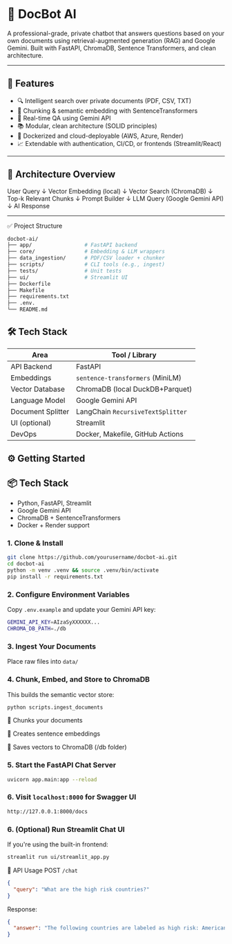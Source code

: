 # 🧠 DocBot AI

A professional-grade, private chatbot that answers questions based on your own documents using retrieval-augmented generation (RAG) and Google Gemini. Built with FastAPI, ChromaDB, Sentence Transformers, and clean architecture.

---

## 🚀 Features

- 🔍 Intelligent search over private documents (PDF, CSV, TXT)
- 🧩 Chunking & semantic embedding with SentenceTransformers
- 💬 Real-time QA using Gemini API
- 📚 Modular, clean architecture (SOLID principles)
- 🐳 Dockerized and cloud-deployable (AWS, Azure, Render)
- 📈 Extendable with authentication, CI/CD, or frontends (Streamlit/React)

---

## 🧱 Architecture Overview

User Query
↓
Vector Embedding (local)
↓
Vector Search (ChromaDB)
↓
Top-k Relevant Chunks
↓
Prompt Builder
↓
LLM Query (Google Gemini API)
↓
AI Response

---

✅ Project Structure
```bash
docbot-ai/
├── app/                 # FastAPI backend
├── core/                # Embedding & LLM wrappers
├── data_ingestion/      # PDF/CSV loader + chunker
├── scripts/             # CLI tools (e.g., ingest)
├── tests/               # Unit tests
├── ui/                  # Streamlit UI
├── Dockerfile
├── Makefile
├── requirements.txt
├── .env.
└── README.md
```
## 🛠️ Tech Stack

| Area              | Tool / Library                        |
|------------------|----------------------------------------|
| API Backend       | FastAPI                                |
| Embeddings        | `sentence-transformers` (MiniLM)       |
| Vector Database   | ChromaDB (local DuckDB+Parquet)        |
| Language Model    | Google Gemini API                      |
| Document Splitter | LangChain `RecursiveTextSplitter`      |
| UI (optional)     | Streamlit                              |
| DevOps            | Docker, Makefile, GitHub Actions       |

## ⚙️ Getting Started

## 📦 Tech Stack

- Python, FastAPI, Streamlit
- Google Gemini API
- ChromaDB + SentenceTransformers
- Docker + Render support


### 1. Clone & Install

```bash
git clone https://github.com/yourusername/docbot-ai.git
cd docbot-ai
python -m venv .venv && source .venv/bin/activate
pip install -r requirements.txt
```

### 2. Configure Environment Variables
Copy `.env.example` and update your Gemini API key:
```bash
GEMINI_API_KEY=AIzaSyXXXXXX...
CHROMA_DB_PATH=./db
```
### 3. Ingest Your Documents
Place raw files into `data/`

### 4. Chunk, Embed, and Store to ChromaDB

This builds the semantic vector store:

```bash
python scripts.ingest_documents
```
🔹 Chunks your documents

🔹 Creates sentence embeddings

🔹 Saves vectors to ChromaDB (/db folder)

### 5. Start the FastAPI Chat Server

```bash
uvicorn app.main:app --reload
```

### 6. Visit `localhost:8000` for Swagger UI

```bash
http://127.0.0.1:8000/docs
```

### 6. (Optional) Run Streamlit Chat UI

If you're using the built-in frontend:

```bash
streamlit run ui/streamlit_app.py
```

🧪 API Usage
POST `/chat`

```json
{
  "query": "What are the high risk countries?"
}
```

Response:
```json
{
  "answer": "The following countries are labeled as high risk: American Samoa, Anguilla, Bahamas (The), Barbados, Bonaire, Bosnia and Herzegovina, Bouvet Islands, British Indian Ocean Territory, British Virgin Islands, Brunei Darussalam, Bulgaria, Bermuda, Cameroon, Cayman Islands, Costa Rica, Croatia, Curacao, Fiji, Gibralatar, Guam, Guinea, Jamaica, Jersey (Channel Islands), Jordan, Macao SAR, Maldives (The Republic of), Marshall Islands, Mayotte, Micronesia (Fed. Sts.)"
}
```

